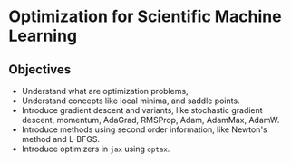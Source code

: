 # Optimization for Scientific Machine Learning

## Objectives

+ Understand what are optimization problems,
+ Understand concepts like local minima, and saddle points.
+ Introduce gradient descent and variants, like stochastic gradient descent, momentum, AdaGrad, RMSProp, Adam, AdamMax, AdamW.
+ Introduce methods using second order information, like Newton's method and L-BFGS.
+ Introduce optimizers in `jax` using `optax`.